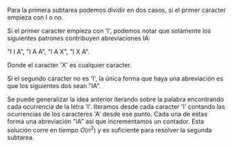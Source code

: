 Para la primera subtarea podemos dividir en dos casos, si el primer caracter empieza con I o no.

Si el primer caracter empieza con 'I', podemos notar que solamente los siguientes patrones contribuyen abreviaciones IA:

"I I A", "I A A", "I A X", "I X A".

Donde el caracter 'X' es cualquier caracter.

Si el segundo caracter no es 'I', la única forma que haya una abreviación es que los siguientes dos sean "IA".

Se puede generalizar la idea anterior iterando sobre la palabra encontrando cada ocurrencia de la letra 'I'. Iteramos desde cada caracter 'I' contando las ocurrencias de los caracteres 'A' desde ese punto. Cada una de estas forma una abreviación "IA" así que incrementamos un contador. Esta solución corre en tiempo $O(n^2)$ y es suficiente para resolver la segunda subtarea.
